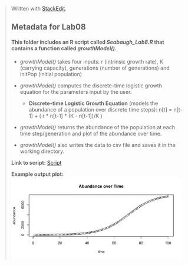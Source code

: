 


> Written with [StackEdit](https://stackedit.io/).
> ## Metadata for Lab08
> #### This folder includes an R script called *Seabaugh_Lab8.R* that contains a function called *growthModel().*
> 
>* *growthModel()* takes four inputs: r (intrinsic growth rate), K (carrying capacity), generations (number of generations) and initPop (initial population)
> 
>* *growthModel()* computes the discrete-time logistic growth equation for the parameters input by the user.
>    * **Discrete-time Logistic Growth Equation** (models the abundance of a population over discrete time steps): n[t] = n[t-1] + ( r * n[t-1] * (K - n[t-1])/K )
> 
>* *growthModel()* returns the abundance of the population at each time step/generation and plot of the abundance over time.
> 
>* *growthModel()* also writes the data to csv file and saves it in the working directory.
> 
> **Link to script:** [Script](https://github.com/josh-seabaugh/CompBioLabsAndHomework/blob/main/Labs/Lab08/Seabaugh_Lab8.R)
>
> **Example output plot:** 
> ![Example plot](https://github.com/josh-seabaugh/CompBioLabsAndHomework/blob/main/Labs/Lab08/ExamplePlot.png)
